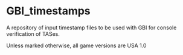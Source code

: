 # GBI_timestamps

A repository of input timestamp files to be used with GBI for console verification of TASes.

Unless marked otherwise, all game versions are USA 1.0
